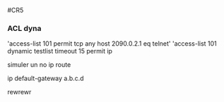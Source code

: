 #CR5




### ACL dyna

'access-list 101 permit tcp any host 2090.0.2.1 eq telnet'
'access-list 101 dynamic testlist timeout 15 permit ip 

simuler un
no ip route

ip default-gateway a.b.c.d


rewrewr 